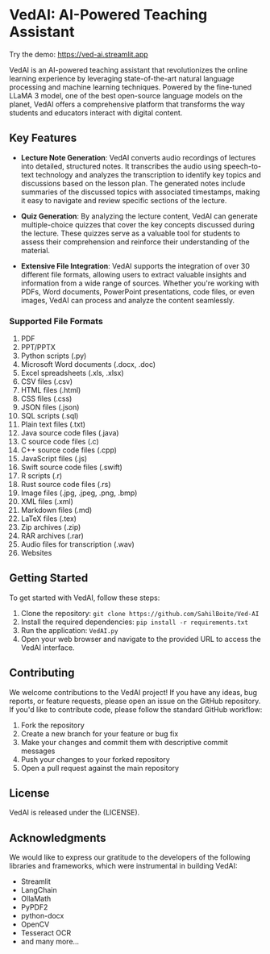 # VedAI: AI-Powered Teaching Assistant

Try the demo: https://ved-ai.streamlit.app

VedAI is an AI-powered teaching assistant that revolutionizes the online learning experience by leveraging state-of-the-art natural language processing and machine learning techniques. Powered by the fine-tuned LLaMA 3 model, one of the best open-source language models on the planet, VedAI offers a comprehensive platform that transforms the way students and educators interact with digital content.

## Key Features

- **Lecture Note Generation**: VedAI converts audio recordings of lectures into detailed, structured notes. It transcribes the audio using speech-to-text technology and analyzes the transcription to identify key topics and discussions based on the lesson plan. The generated notes include summaries of the discussed topics with associated timestamps, making it easy to navigate and review specific sections of the lecture.

- **Quiz Generation**: By analyzing the lecture content, VedAI can generate multiple-choice quizzes that cover the key concepts discussed during the lecture. These quizzes serve as a valuable tool for students to assess their comprehension and reinforce their understanding of the material.

- **Extensive File Integration**: VedAI supports the integration of over 30 different file formats, allowing users to extract valuable insights and information from a wide range of sources. Whether you're working with PDFs, Word documents, PowerPoint presentations, code files, or even images, VedAI can process and analyze the content seamlessly.

### Supported File Formats

1.  PDF
2.  PPT/PPTX
3.  Python scripts (.py)
4.  Microsoft Word documents (.docx, .doc)
5.  Excel spreadsheets (.xls, .xlsx)
6.  CSV files (.csv)
7.  HTML files (.html)
8.  CSS files (.css)
9.  JSON files (.json)
10. SQL scripts (.sql)
11. Plain text files (.txt)
12. Java source code files (.java)
13. C source code files (.c)
14. C++ source code files (.cpp)
15. JavaScript files (.js)
16. Swift source code files (.swift)
17. R scripts (.r)
18. Rust source code files (.rs)
19. Image files (.jpg, .jpeg, .png, .bmp)
20. XML files (.xml)
21. Markdown files (.md)
22. LaTeX files (.tex)
23. Zip archives (.zip)
24. RAR archives (.rar)
25. Audio files for transcription (.wav)
26. Websites

## Getting Started

To get started with VedAI, follow these steps:

1. Clone the repository: `git clone https://github.com/SahilBoite/Ved-AI`
2. Install the required dependencies: `pip install -r requirements.txt`
3. Run the application: `VedAI.py`
4. Open your web browser and navigate to the provided URL to access the VedAI interface.

## Contributing

We welcome contributions to the VedAI project! If you have any ideas, bug reports, or feature requests, please open an issue on the GitHub repository. If you'd like to contribute code, please follow the standard GitHub workflow:

1. Fork the repository
2. Create a new branch for your feature or bug fix
3. Make your changes and commit them with descriptive commit messages
4. Push your changes to your forked repository
5. Open a pull request against the main repository

## License

VedAI is released under the (LICENSE).

## Acknowledgments

We would like to express our gratitude to the developers of the following libraries and frameworks, which were instrumental in building VedAI:

- Streamlit
- LangChain
- OllaMath
- PyPDF2
- python-docx
- OpenCV
- Tesseract OCR
- and many more...
